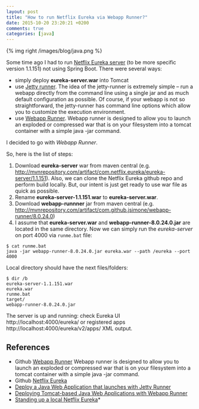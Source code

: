 ```yaml
---
layout: post
title: "How to run Netflix Eureka via Webapp Runner?"
date: 2015-10-20 23:20:21 +0200
comments: true
categories: [java]
---
```


{% img right  /images/blog/java.png %}

Some time ago I had to run [Netflix Eureka server](https://github.com/Netflix/eureka) (to be more specific version 1.1.151) not using Spring Boot.
There were several ways: 

- simply deploy **eureka-server.war** into Tomcat
- use [Jetty runner](http://www.eclipse.org/jetty/documentation/current/runner.html). The idea of the jetty-runner is extremely simple – run a webapp directly from the command line using a single jar and as much default configuration as possible. Of course, if your webapp is not so straightforward, the jetty-runner has command line options which allow you to customize the execution environment.
- use [Webapp Runner](https://github.com/jsimone/webapp-runner). Webapp runner is designed to allow you to launch an exploded or compressed war that is on your filesystem into a tomcat container with a simple java -jar command.

I decided to go with *Webapp Runner*.

So, here is the list of steps:

1. Download **eureka-server** war from maven central (e.g. http://mvnrepository.com/artifact/com.netflix.eureka/eureka-server/1.1.151). Also, we can clone the Netflix Eureka github repo and perform build locally. But, our intent is just get ready to use war file as quick as possible.
2. Rename **eureka-server-1.1.151.war** to **eureka-server.war**. 
3. Download **webapp-runnner** jar from maven central (e.g. http://mvnrepository.com/artifact/com.github.jsimone/webapp-runner/8.0.24.0)
4. I assume that **eureka-server.war** and **webapp-runner-8.0.24.0.jar** are located in the same directory. Now we can simply run the *eureka-server* on port 4000 via `runme.bat` file:
```
$ cat runme.bat
java -jar webapp-runner-8.0.24.0.jar eureka.war --path /eureka --port 4000
```

Local directory should have the next files/folders:
```
$ dir /b
eureka-server-1.1.151.war
eureka.war
runme.bat
target/
webapp-runner-8.0.24.0.jar
```

The server is up and running: check Eureka UI http://localhost:4000/eureka/ or registered apps http://localhost:4000/eureka/v2/apps/ XML output.

## References
- Github [Webapp Runner](https://github.com/jsimone/webapp-runner) Webapp runner is designed to allow you to launch an exploded or compressed war that is on your filesystem into a tomcat container with a simple java -jar command.
- Github [Netflix Eureka](https://github.com/Netflix/eureka)
- [Deploy a Java Web Application that launches with Jetty Runner](https://github.com/heroku/devcenter-jetty-runner)
- [Deploying Tomcat-based Java Web Applications with Webapp Runner](https://devcenter.heroku.com/articles/java-webapp-runner)
- [Standing up a local Netflix Eureka](http://www.java-allandsundry.com/2015/02/standing-up-local-netflix-eureka.html)*
